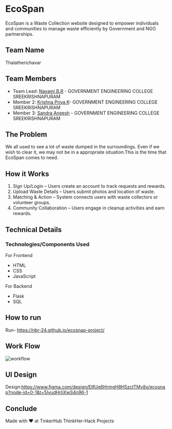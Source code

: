 
# EcoSpan

EcoSpan is a Waste Collection website designed to empower individuals and communities to manage waste efficiently by Government and NGO partnerships.


## Team Name
Thalatherichavar

## Team Members

- Team Lead: [Navami B.R](navami.br@gmail.com) - GOVERNMENT ENGINEERING COLLEGE SREEKRISHNAPURAM 
- Member 2: [Krishna Priya K](krishnapriyak747@gmail.com)- GOVERNMENT ENGINEERING COLLEGE SREEKRISHNAPURAM
- Member 3: [Sandra Aneesh](sandraaneesh30@gmail.com) - GOVERNMENT ENGINEERING COLLEGE SREEKRISHNAPURAM


## The Problem

We all used to see a lot of waste dumped in the surroundings. Even if we wish to clear it, we may not be in a appropriate situation.This is the time that EcoSpan comes to need.
## How it Works
1. Sign Up/Login – Users create an account to track requests and rewards.
2. Upload Waste Details – Users submit photos and location of waste.
3. Matching & Action – System connects users with waste collectors or volunteer groups.
4. Community Collaboration – Users engage in cleanup activities and earn rewards.
## Technical Details
### Technologies/Components Used
For Frontend
- HTML
- CSS
- JavaScript


For Backend
- Flask
- SQL
## How to  run

Run-
https://nbr-24.github.io/ecosnap-project/

## Work Flow

![workflow](https://github.com/user-attachments/assets/fa328922-28e9-4004-ba0e-c6fd5dae893d)

## UI Design
Design:https://www.figma.com/design/EtfUq6HrmgH8H5zctTMv8x/ecosnap?node-id=0-1&t=5IvudHrIiXwS4n96-1
## Conclude
Made with ❤️ at TinkerHub ThinkHer-Hack Projects 
